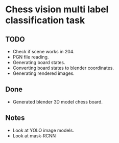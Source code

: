 # Chess vision multi label classification task

## TODO
* Check  if scene works in 204.
* PGN file reading.
* Generating board states.
* Converting board states to blender coordinates.
* Generating rendered images.

## Done
* Generated blender 3D model chess board.

## Notes
* Look at YOLO image models.
* Look at mask-RCNN
